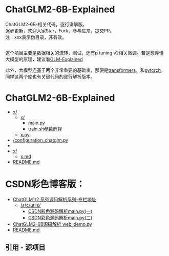 # ChatGLM2-6B-Explained

ChatGLM2-6B-相关代码，逐行详解版。  
逐步更新，欢迎大家Star，Fork，参与进来，提交PR。   
注：xxx表示伪目录，非有效。

##
这个项目主要是数据相关的流转，测试，还有p tuning v2相关微调。若是想弄懂大模型的原理，建议看[GLM-Explained](https://github.com/ArtificialZeng/GLM-Explained)

此外，大模型还基于两个非常重要的基础库，那便是[transformers](https://github.com/ArtificialZeng/tranformers-expalined)，和[pytorch](https://github.com/ArtificialZeng/pytorch-explained)，同样这两个库也有关键代码的逐行解析版本。
# ChatGLM2-6B-Explained



* [x/](./src)
  * [x/](./src/utils)
    * [main.py](./ptuning/main.py)
    * [train.sh参数解释](./ptuning/train.sh) 
  * [x.py](./src/train_sft.py)
* [/configuration_chatglm.py](./chatglm2PT/configuration_chatglm.py)
* 
* [x/](./examples)
  * [x.md](./examples/ads_generation.md)
* [README.md](./README.md)


# CSDN彩色博客版：
* [ChatGLM1/2 系列源码解析系列-专栏地址](https://blog.csdn.net/sinat_37574187/category_12365053.html) 
  * [/src/utils/](./ChatGLM-Efficient-Tuning-Explained/src/utils)
    * [CSDN彩色源码解析main.py(一)](https://zengxiaojian.blog.csdn.net/article/details/131617133?spm=1001.2014.3001.5502)
    * [CSDN彩色源码解析main.py(二)](https://blog.csdn.net/sinat_37574187/article/details/131621397)
* [ChatGLM2-6B源码解析 web_demo.py](https://blog.csdn.net/sinat_37574187/article/details/131404024)
* [README.md](./ChatGLM-Efficient-Tuning-Explained/README.md)


## 引用 - 源项目
